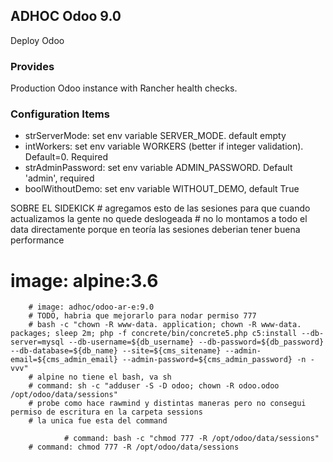 ## ADHOC Odoo 9.0

Deploy Odoo

### Provides

Production Odoo instance with Rancher health checks.

### Configuration Items

 * strServerMode: set env variable SERVER_MODE. default empty
 * intWorkers: set env variable WORKERS (better if integer validation). Default=0. Required
 * strAdminPassword: set env variable ADMIN_PASSWORD. Default 'admin', required
 * boolWithoutDemo: set env variable WITHOUT_DEMO, default True


SOBRE EL SIDEKICK
    # agregamos esto de las sesiones para que cuando actualizamos la gente no quede deslogeada
    # no lo montamos a todo el data directamente porque en teoría las sesiones deberian tener buena performance

# image: alpine:3.6
        # image: adhoc/odoo-ar-e:9.0
        # TODO, habria que mejorarlo para nodar permiso 777
        # bash -c "chown -R www-data. application; chown -R www-data. packages; sleep 2m; php -f concrete/bin/concrete5.php c5:install --db-server=mysql --db-username=${db_username} --db-password=${db_password} --db-database=${db_name} --site=${cms_sitename} --admin-email=${cms_admin_email} --admin-password=${cms_admin_password} -n -vvv"
        # alpine no tiene el bash, va sh
        # command: sh -c "adduser -S -D odoo; chown -R odoo.odoo /opt/odoo/data/sessions"
        # probe como hace rawmind y distintas maneras pero no consegui permiso de escritura en la carpeta sessions
        # la unica fue esta del command

                # command: bash -c "chmod 777 -R /opt/odoo/data/sessions"
        # command: chmod 777 -R /opt/odoo/data/sessions
